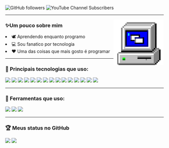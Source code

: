 

![GitHub followers](https://img.shields.io/github/followers/felpsdev?color=3b86ff&label=seguidores&style=for-the-badge)
![YouTube Channel Subscribers](https://img.shields.io/youtube/channel/subscribers/UCFytlFyT_Bs1oY14bbi8jIA?label=YOUTUBE&logo=youtube&style=for-the-badge)
<hr>
<img align="right" alt="PC GIF" src="https://github.com/TheDudeThatCode/TheDudeThatCode/blob/master/Assets/PC.gif" width="160em" />
<h3>✨Um pouco sobre mim</h3>
<div>
 <li>🕊️ Aprendendo enquanto programo</li>
 <li>💻 Sou fanatico por tecnologia</li>
 <li>❤ Uma das coisas que mais gosto é programar</li>
</div>
<hr>
<h3>🧰 Principais tecnologias que uso:</h3>
<div style="display: inline_block;">
  <img src="https://img.shields.io/badge/C%23-239120?style=for-the-badge&logo=c-sharp&logoColor=white" />
  <img src="https://img.shields.io/badge/JavaScript-323330?style=for-the-badge&logo=javascript&logoColor=F7DF1E" />
  <img src="https://img.shields.io/badge/TypeScript-007ACC?style=for-the-badge&logo=typescript&logoColor=white" />
  <img src="https://img.shields.io/badge/Redux-593D88?style=for-the-badge&logo=redux&logoColor=white" />
  <img src="https://img.shields.io/badge/React-20232A?style=for-the-badge&logo=react&logoColor=61DAFB" />
  <img src="https://img.shields.io/badge/Node.js-339933?style=for-the-badge&logo=nodedotjs&logoColor=white" />
  <img src="https://img.shields.io/badge/firebase-ffca28?style=for-the-badge&logo=firebase&logoColor=black" />
  <img src="https://img.shields.io/badge/go-%2300ADD8.svg?style=for-the-badge&logo=go&logoColor=white" />
  <img src="https://img.shields.io/badge/HTML5-E34F26?style=for-the-badge&logo=html5&logoColor=white" />
  <img src="https://img.shields.io/badge/CSS3-1572B6?style=for-the-badge&logo=css3&logoColor=white" />
  <img src="https://img.shields.io/badge/Webpack-8DD6F9?style=for-the-badge&logo=Webpack&logoColor=white" />
  <img src="https://img.shields.io/badge/MySQL-005C84?style=for-the-badge&logo=mysql&logoColor=white" />
  <img src="https://img.shields.io/badge/MongoDB-4EA94B?style=for-the-badge&logo=mongodb&logoColor=white" />
  <img src="https://img.shields.io/badge/Lua-2C2D72?style=for-the-badge&logo=lua&logoColor=white" />
  <img src="https://img.shields.io/badge/PHP-777BB4?style=for-the-badge&logo=php&logoColor=white" />
</div>
<hr>
<h3>🔨 Ferramentas que uso:</h3>
<div style="display: inline_block;">
  <img src="https://img.shields.io/badge/GIT-E44C30?style=for-the-badge&logo=git&logoColor=white" />
  <img src="https://img.shields.io/badge/powershell-5391FE?style=for-the-badge&logo=powershell&logoColor=white" />
  <img src="https://img.shields.io/badge/Visual_Studio_Code-0078D4?style=for-the-badge&logo=visual%20studio%20code&logoColor=white" />
</div>
<hr>
<h3>🏆 Meus status no GitHub</h3>
 <div style="display: inline-block;">
  <img width="49.5%" src="https://github-readme-stats.vercel.app/api?username=felpsdev&show_icons=true&include_all_commits=true&count_private=true&theme=dark&title_color=3b86ff&icon_color=3b86ff&hide_border=true&bg_color=0d1117"/>
  <img width="49.5%" src="https://github-readme-stats.vercel.app/api/top-langs/?username=felpsdev&layout=compact&theme=dark&title_color=3b86ff&icon_color=3b86ff&hide_border=true&bg_color=0d1117&count_private=true"/>
</div>
